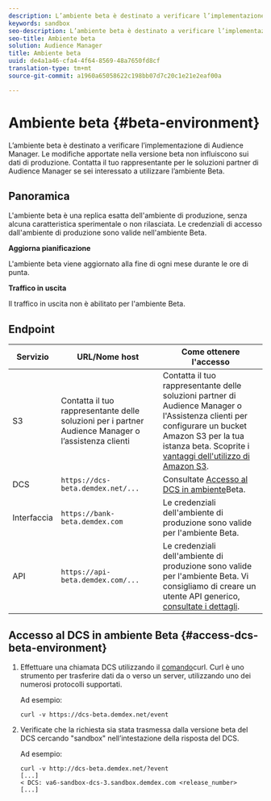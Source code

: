 ```yaml
---
description: L’ambiente beta è destinato a verificare l’implementazione di Audience Manager. Le modifiche apportate nella versione beta non influiscono sui dati di produzione. Contatta il tuo rappresentante per le soluzioni partner di Audience Manager se sei interessato a utilizzare l’ambiente Beta.
keywords: sandbox
seo-description: L’ambiente beta è destinato a verificare l’implementazione di Audience Manager. Le modifiche apportate nella versione beta non influiscono sui dati di produzione. Contatta il tuo rappresentante per le soluzioni partner di Audience Manager se sei interessato a utilizzare l’ambiente Beta.
seo-title: Ambiente beta
solution: Audience Manager
title: Ambiente beta
uuid: de4a1a46-cfa4-4f64-8569-48a7650fd8cf
translation-type: tm+mt
source-git-commit: a1960a65058622c198bb07d7c20c1e21e2eaf00a

---
```



# Ambiente beta {#beta-environment}

L’ambiente beta è destinato a verificare l’implementazione di Audience Manager. Le modifiche apportate nella versione beta non influiscono sui dati di produzione. Contatta il tuo rappresentante per le soluzioni partner di Audience Manager se sei interessato a utilizzare l’ambiente Beta.

## Panoramica

L'ambiente beta è una replica esatta dell'ambiente di produzione, senza alcuna caratteristica sperimentale o non rilasciata. Le credenziali di accesso dall'ambiente di produzione sono valide nell'ambiente Beta.

**Aggiorna pianificazione**

L'ambiente beta viene aggiornato alla fine di ogni mese durante le ore di punta.

**Traffico in uscita**

Il traffico in uscita non è abilitato per l'ambiente Beta.

<!-- 

Added re: AAM-30826.

 -->

## Endpoint



| Servizio | URL/Nome host | Come ottenere l'accesso |
|--- |--- | --- |
| S3 | Contatta il tuo rappresentante delle soluzioni per i partner Audience Manager o l’assistenza clienti | Contatta il tuo rappresentante delle soluzioni partner di Audience Manager o l'Assistenza clienti per configurare un bucket Amazon S3 per la tua istanza beta. Scoprite i [vantaggi dell'utilizzo di Amazon S3](../reference/amazon-s3.md). |
| DCS | `https://dcs-beta.demdex.net/...` | Consultate [Accesso al DCS in ambiente](../reference/beta-environment.md#access-dcs-beta-environment)Beta. |
| Interfaccia | `https://bank-beta.demdex.com` | Le credenziali dell'ambiente di produzione sono valide per l'ambiente Beta. |
| API | `https://api-beta.demdex.com/...` | Le credenziali dell'ambiente di produzione sono valide per l'ambiente Beta. Vi consigliamo di creare un utente API generico, [consultate i dettagli](../api/rest-api-main/aam-api-getting-started.md#requirements). |

## Accesso al DCS in ambiente Beta {#access-dcs-beta-environment}

1. Effettuare una chiamata DCS utilizzando il [comando](https://curl.haxx.se/docs/manpage.html)curl. Curl è uno strumento per trasferire dati da o verso un server, utilizzando uno dei numerosi protocolli supportati.

   Ad esempio:

   `curl -v https://dcs-beta.demdex.net/event`

1. Verificate che la richiesta sia stata trasmessa dalla versione beta del DCS cercando "sandbox" nell’intestazione della risposta del DCS.

   Ad esempio:

   ```
   curl -v http://dcs-beta.demdex.net/?event
   [...]
   < DCS: va6-sandbox-dcs-3.sandbox.demdex.com <release_number>
   [...]
   ```

<!--

1. Determine the load balancer's endpoint IP addresses.

   Run the `dig`  [command](https://en.wikipedia.org/wiki/Dig_(command)) to determine the IP address of the nearest load balancer. The `dig` command queries the Domain Name System and returns the name and IP addresses of the [!DNL Audience Manager] [!UICONTROL Data Collection Servers (DCS)].

   ```
   dig dcs-beta.demdex.net
   ...
   dcs-sandbox-1754093861.us-east-1.elb.amazonaws.com. 60 IN A 52.87.15.51
   dcs-sandbox-1754093861.us-east-1.elb.amazonaws.com. 60 IN A 50.16.150.8
   dcs-sandbox-1754093861.us-east-1.elb.amazonaws.com. 60 IN A 52.2.228.100
   ```

2. Using one of the addresses in the above table, add a static DNS entry in the [!DNL /etc/hosts] file.

   On Windows, modify [!DNL c:\WINDOWS\system32\drivers\etc\hosts].

   For example:

   [!DNL 52.87.15.51 *`samplepartner`*.demdex.net]

   >[!NOTE]
   >
   >The addresses change occasionally, so you must keep your [!DNL /etc/hosts] file up to date.

   Additionally, if you need to set up ID synchronization, you must add a similar entry for [!DNL dpm.demdex.net.]

   [!DNL 52.87.15.51 dpm.demdex.net]. 

3. Make a DCS call, using the `curl` [command](https://curl.haxx.se/docs/manpage.html). Curl is a tool to transfer data from or to a server, using one of many supported protocols.

   For example:

   [!DNL https://<domain>/event?product=camera] 

4. Verify that your request was served by the beta DCS by looking for "sandbox" in the DCS response header.

   For example:

   ```
   curl -v https://dcs-beta.demdex.net/?event
   [...]
   < DCS: va6-sandbox-dcs-3.sandbox.demdex.com <release_number>
   [...]
   ```

   -->